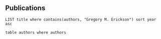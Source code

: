 ## Publications
```dataview
LIST title where contains(authors, "Gregory M. Erickson") sort year asc
```
```dataview
table authors where authors
```
